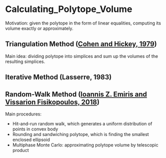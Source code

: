 # Calculating_Polytope_Volume
Motivation: given the polytope in the form of linear equalities, computing its volume exactly or approximately.

## Triangulation Method ([Cohen and Hickey, 1979](http://delivery.acm.org/10.1145/330000/322141/p401-cohen.pdf?ip=115.154.21.23&id=322141&acc=ACTIVE%20SERVICE&key=BF85BBA5741FDC6E%2EC4BFCDFF40C7237A%2E4D4702B0C3E38B35%2E4D4702B0C3E38B35&__acm__=1530312975_ac85e063731769438044dc35e9cc35f4))
Main idea: dividing polytope into simplices and sum up the volumes of the resulting simplices. 

## Iterative Method (Lasserre, 1983)

## Random-Walk Method ([Ioannis Z. Emiris and Vissarion Fisikopoulos, 2018](http://delivery.acm.org/10.1145/3200000/3194656/a38-emiris.pdf?ip=115.154.21.23&id=3194656&acc=ACTIVE%20SERVICE&key=BF85BBA5741FDC6E%2EC4BFCDFF40C7237A%2E4D4702B0C3E38B35%2E4D4702B0C3E38B35&__acm__=1530312798_1acf8ff1fe0b3b313e61f9912037b75a))
Main procedures:
  *  Hit-and-run random walk, which generates a uniform distribution of points in convex body
  *  Rounding and sandwiching polytope, which is finding the smallest enclosed ellipsoid
  *  Multiphase Monte Carlo: approximating polytope volume by telescopic product

